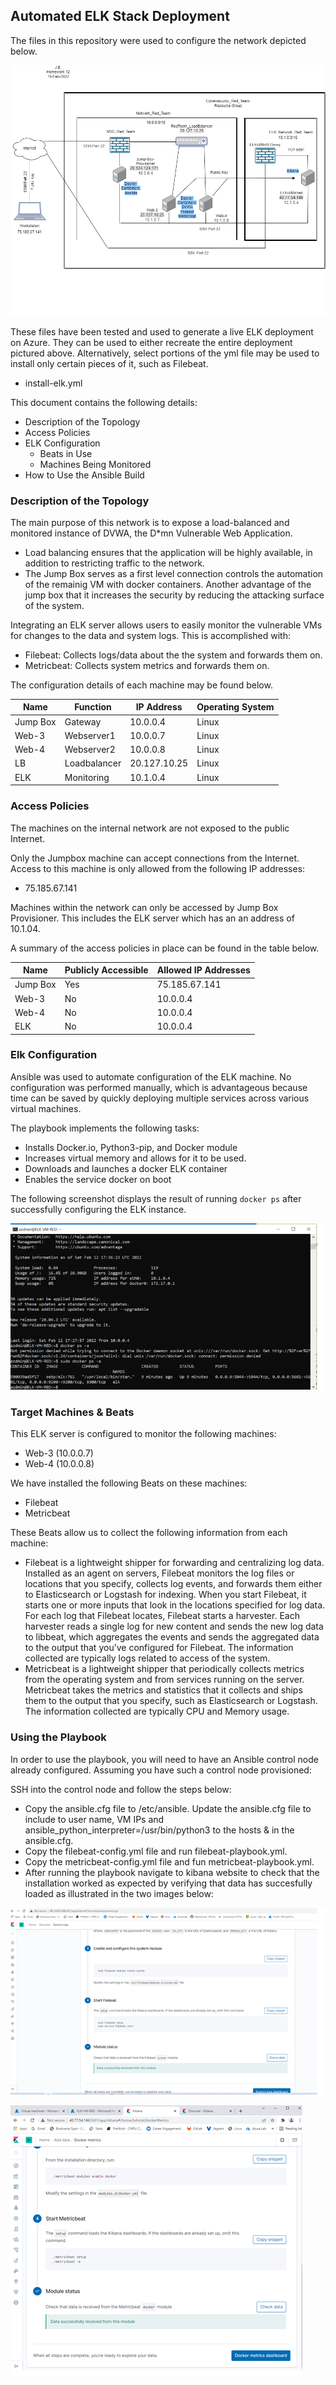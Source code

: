 ## Automated ELK Stack Deployment

The files in this repository were used to configure the network depicted below.

![TODO: Update the path with the name of your diagram](Diagrams/ElkStackProject.png)

These files have been tested and used to generate a live ELK deployment on Azure. They can be used to either recreate the entire deployment pictured above. Alternatively, select portions of the yml file may be used to install only certain pieces of it, such as Filebeat.

  - install-elk.yml

This document contains the following details:
- Description of the Topology
- Access Policies
- ELK Configuration
  - Beats in Use
  - Machines Being Monitored
- How to Use the Ansible Build


### Description of the Topology

The main purpose of this network is to expose a load-balanced and monitored instance of DVWA, the D*mn Vulnerable Web Application.

- Load balancing ensures that the application will be highly available, in addition to restricting traffic to the network.
- The Jump Box serves as a first level connection controls the automation of the remainig VM with docker containers. Another advantage of the jump box that it increases the security by reducing the attacking surface of the system.

Integrating an ELK server allows users to easily monitor the vulnerable VMs for changes to the data and system logs. This is accomplished with:
- Filebeat: Collects logs/data about the the system and forwards them on.  
- Metricbeat: Collects system metrics and forwards them on. 

The configuration details of each machine may be found below.

| Name     | Function 	  | IP Address 		| Operating System |
|----------|--------------|-----------------|------------------|
| Jump Box | Gateway  	  | 10.0.0.4   		| Linux            |
| Web-3    | Webserver1	  | 10.0.0.7   		| Linux            |
| Web-4    | Webserver2	  | 10.0.0.8   		| Linux            |
| LB       | Loadbalancer | 20.127.10.25	| Linux            |
| ELK      | Monitoring	  | 10.1.0.4   		| Linux            |

### Access Policies

The machines on the internal network are not exposed to the public Internet. 

Only the Jumpbox machine can accept connections from the Internet. Access to this machine is only allowed from the following IP addresses:
- 75.185.67.141

Machines within the network can only be accessed by Jump Box Provisioner. This includes the ELK server which has an an address of 10.1.04.

A summary of the access policies in place can be found in the table below.

| Name     | Publicly Accessible | Allowed IP Addresses |
|----------|---------------------|----------------------|
| Jump Box | Yes                 | 75.185.67.141	    |
| Web-3    | No                  | 10.0.0.4             |
| Web-4    | No                  | 10.0.0.4             |
| ELK      | No                  | 10.0.0.4             |

### Elk Configuration

Ansible was used to automate configuration of the ELK machine. No configuration was performed manually, which is advantageous because time can be saved by quickly deploying multiple services across various virtual machines. 

The playbook implements the following tasks:
- Installs Docker.io, Python3-pip, and Docker module
- Increases virtual memory and allows for it to be used. 
- Downloads and launches a docker ELK container
- Enables the service docker on boot

The following screenshot displays the result of running `docker ps` after successfully configuring the ELK instance.

![TODO: Update the path with the name of your screenshot of docker ps output](Diagrams/DockerPSoutput.png)

### Target Machines & Beats
This ELK server is configured to monitor the following machines:
- Web-3 (10.0.0.7)
- Web-4 (10.0.0.8)

We have installed the following Beats on these machines:
- Filebeat
- Metricbeat

These Beats allow us to collect the following information from each machine:
- Filebeat is a lightweight shipper for forwarding and centralizing log data. Installed as an agent on servers, Filebeat monitors the log files or locations that you specify, collects log events, and forwards them either to Elasticsearch or Logstash for indexing. When you start Filebeat, it starts one or more inputs that look in the locations specified for log data. For each log that Filebeat locates, Filebeat starts a harvester. Each harvester reads a single log for new content and sends the new log data to libbeat, which aggregates the events and sends the aggregated data to the output that you’ve configured for Filebeat. The information collected are typically logs related to access of the system. 
- Metricbeat is a lightweight shipper that periodically collects metrics from the operating system and from services running on the server. Metricbeat takes the metrics and statistics that it collects and ships them to the output that you specify, such as Elasticsearch or Logstash. The information collected are typically CPU and Memory usage. 

### Using the Playbook
In order to use the playbook, you will need to have an Ansible control node already configured. Assuming you have such a control node provisioned: 

SSH into the control node and follow the steps below:
- Copy the ansible.cfg file to /etc/ansible. Update the ansible.cfg file to include to user name, VM IPs and ansible_python_interpreter=/usr/bin/python3 to the hosts & in the ansible.cfg.
- Copy the filebeat-config.yml file and run filebeat-playbook.yml.
- Copy the metricbeat-config.yml file and fun metricbeat-playbook.yml.
- After running the playbook navigate to kibana website to check that the installation worked as expected by verifying that data has succesfully loaded as illustrated in the two images below:

![TODO: Update the path with the name of your screenshot of filebeat data loading](Diagrams/filebeatSuccesfullyloaded.png)

![TODO: Update the path with the name of your screenshot of metricbeat data loading](Diagrams/metricBeatSuccesfullyloaded.png)